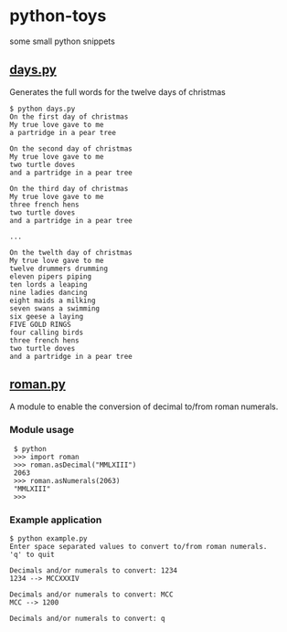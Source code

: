 # python-toys
some small python snippets
## [days.py](days.py)
Generates the full words for the twelve days of christmas
```
$ python days.py
On the first day of christmas
My true love gave to me
a partridge in a pear tree

On the second day of christmas
My true love gave to me
two turtle doves
and a partridge in a pear tree

On the third day of christmas
My true love gave to me
three french hens
two turtle doves
and a partridge in a pear tree

...

On the twelth day of christmas
My true love gave to me
twelve drummers drumming
eleven pipers piping
ten lords a leaping
nine ladies dancing
eight maids a milking
seven swans a swimming
six geese a laying
FIVE GOLD RINGS
four calling birds
three french hens
two turtle doves
and a partridge in a pear tree
```
## [roman.py](romanNumerals/roman.py)
A module to enable the conversion of decimal to/from roman numerals.
### Module usage
```
 $ python
 >>> import roman
 >>> roman.asDecimal("MMLXIII")
 2063
 >>> roman.asNumerals(2063)
 "MMLXIII"
 >>>
```
### Example application
```
$ python example.py
Enter space separated values to convert to/from roman numerals.
'q' to quit

Decimals and/or numerals to convert: 1234
1234 --> MCCXXXIV

Decimals and/or numerals to convert: MCC
MCC --> 1200

Decimals and/or numerals to convert: q
```
